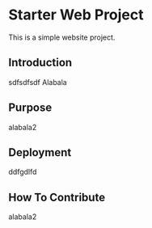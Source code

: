 # Starter Web Project

This is a simple website project.

## Introduction
sdfsdfsdf
Alabala
## Purpose

alabala2
## Deployment
ddfgdlfd
## How To Contribute
alabala2